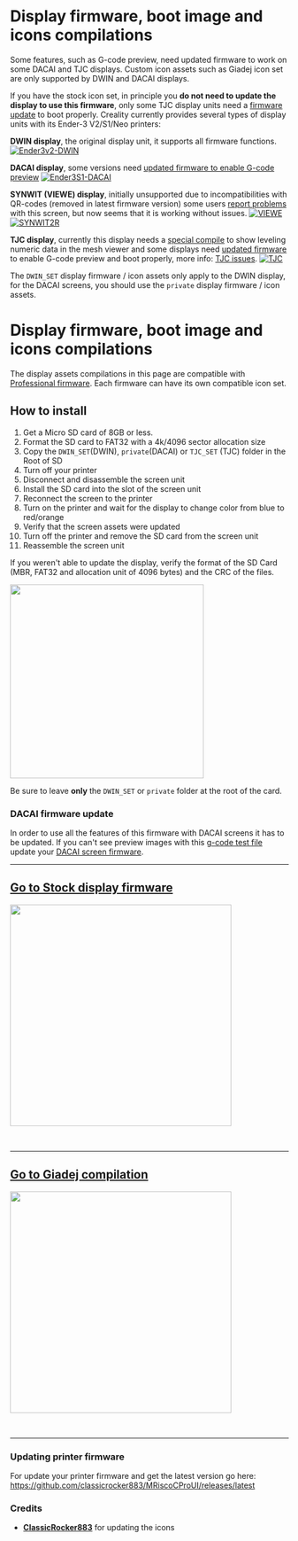 # Display firmware, boot image and icons compilations

Some features, such as G-code preview, need updated firmware to work on some DACAI and TJC displays. Custom icon assets such as Giadej icon set are only supported by DWIN and DACAI displays.

If you have the stock icon set, in principle you **do not need to update the display to use this firmware**, only some TJC display units need a [firmware update](https://github.com/classicrocker883/MRiscoCProUI/blob/2023-December/display%20assets/tjc_update.zip?raw=true) to boot properly. Creality currently provides several types of display units with its Ender-3 V2/S1/Neo printers:

**DWIN display**, the original display unit, it supports all firmware functions.
[![Ender3v2-DWIN](https://user-images.githubusercontent.com/2745567/156829365-a58a3afc-77e3-40b9-9e16-5edfe3073de8.jpg)](https://raw.githubusercontent.com/MRiscoC/Ender3V2S1/Ender3V2S1-Released/display%20assets/displays/DWIN.jpg)

**DACAI display**, some versions need [updated firmware to enable G-code preview](https://github.com/classicrocker883/MRiscoCProUI/blob/2023-December/display%20assets/dacai_update.zip?raw=true)
[![Ender3S1-DACAI](https://user-images.githubusercontent.com/2745567/156829472-2c38a4ab-bdde-4c21-b78f-a30692c96500.jpg)](https://raw.githubusercontent.com/MRiscoC/Ender3V2S1/Ender3V2S1-Released/display%20assets/displays/DACAI.jpg)

**SYNWIT (VIEWE) display**, initially unsupported due to incompatibilities with QR-codes (removed in latest firmware version) some users [report problems](https://github.com/MRiscoC/Ender3V2S1/issues/323) with this screen, but now seems that it is working without issues.
[![VIEWE](https://user-images.githubusercontent.com/2745567/163235004-1d3f1ed4-e149-4ca8-ae60-438df5f0b70a.png)](https://raw.githubusercontent.com/MRiscoC/Ender3V2S1/Ender3V2S1-Released/display%20assets/displays/SYNWIT1.jpg)
[![SYNWIT2R](https://user-images.githubusercontent.com/2745567/209407402-25053f01-6a5d-4c76-90c8-da5aec43100c.png)](https://raw.githubusercontent.com/MRiscoC/Ender3V2S1/Ender3V2S1-Released/display%20assets/displays/SYNWIT2.jpg)

**TJC display**, currently this display needs a [special compile](https://github.com/MRiscoC/Special_Configurations/releases/tag/tjc) to show leveling numeric data in the mesh viewer and some displays need [updated firmware](https://github.com/classicrocker883/MRiscoCProUI/blob/2023-December/display%20assets/tjc_update.zip?raw=true) to enable G-code preview and boot properly,
more info: [TJC issues](https://github.com/MRiscoC/Ender3V2S1/issues/542).
[![TJC](https://user-images.githubusercontent.com/2745567/206931166-24185525-e377-472e-9bed-37a39aab24fb.jpg)](https://raw.githubusercontent.com/MRiscoC/Ender3V2S1/Ender3V2S1-Released/display%20assets/displays/TJC.jpg)

The `DWIN_SET` display firmware / icon assets only apply to the DWIN display, for the DACAI screens, you should use the `private` display firmware / icon assets.

# Display firmware, boot image and icons compilations
The display assets compilations in this page are compatible with [Professional firmware](https://github.com/classicrocker883/MRiscoCProUI/releases/latest). Each firmware can have its own compatible icon set.

## How to install
1. Get a Micro SD card of 8GB or less.
1. Format the SD card to FAT32 with a 4k/4096 sector allocation size
1. Copy the `DWIN_SET`(DWIN), `private`(DACAI) or `TJC_SET` (TJC) folder in the Root of SD
1. Turn off your printer
1. Disconnect and disassemble the screen unit
1. Install the SD card into the slot of the screen unit
1. Reconnect the screen to the printer
1. Turn on the printer and wait for the display to change color from blue to red/orange
1. Verify that the screen assets were updated
1. Turn off the printer and remove the SD card from the screen unit
1. Reassemble the screen unit

If you weren't able to update the display, verify the format of the SD Card
(MBR, FAT32 and allocation unit of 4096 bytes) and the CRC of the files.

<img src="https://raw.githubusercontent.com/classicrocker883/MRiscoCProUI/2023-December/display%20assets/DWIN_SET-folder.jpg" height="350" />

Be sure to leave **only** the `DWIN_SET` or `private` folder at the root of the card.

### DACAI firmware update
In order to use all the features of this firmware with DACAI screens it has to be updated.
If you can't see preview images with this [g-code test file](https://github.com/classicrocker883/MRiscoCProUI/raw/2023-December/slicer%20scripts/cura/SimpleCuraTest.gcode) update your [DACAI screen firmware](dacai_update.zip).
<br>

---

## [Go to Stock display firmware](https://github.com/classicrocker883/MRiscoCProUI/tree/2023-December/display%20assets/stock)

<a href=https://github.com/classicrocker883/MRiscoCProUI/tree/2023-December/display%20assets/stock><img src="https://raw.githubusercontent.com/classicrocker883/MRiscoCProUI/2023-December/display%20assets/stock/preview1.jpg" height="400" /></a>

<br>

---

## [Go to Giadej compilation](https://github.com/classicrocker883/MRiscoCProUI/tree/2023-December/display%20assets/Giadej%20compilation)

<a href=https://github.com/classicrocker883/MRiscoCProUI/tree/2023-December/display%20assets/Giadej%20compilation><img src="https://raw.githubusercontent.com/classicrocker883/MRiscoCProUI/2023-December/display%20assets/Giadej%20compilation/preview1.jpg"  height="400" /></a>

<br>

---

### Updating printer firmware
For update your printer firmware and get the latest version go here: <https://github.com/classicrocker883/MRiscoCProUI/releases/latest>

### Credits
- [**ClassicRocker883**](https://github.com/classicrocker883) for updating the icons
